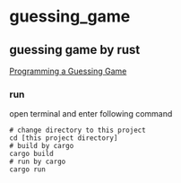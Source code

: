 # guessing_game

## guessing game by rust

[Programming a Guessing Game](https://doc.rust-lang.org/book/ch02-00-guessing-game-tutorial.html)

### run

open terminal and enter following command

```shell
# change directory to this project
cd [this project directory]
# build by cargo
cargo build
# run by cargo
cargo run
```
